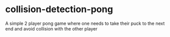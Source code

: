# collision-detection-pong
A simple 2 player pong game where one needs to take their puck to the next end and avoid collision with the other player
